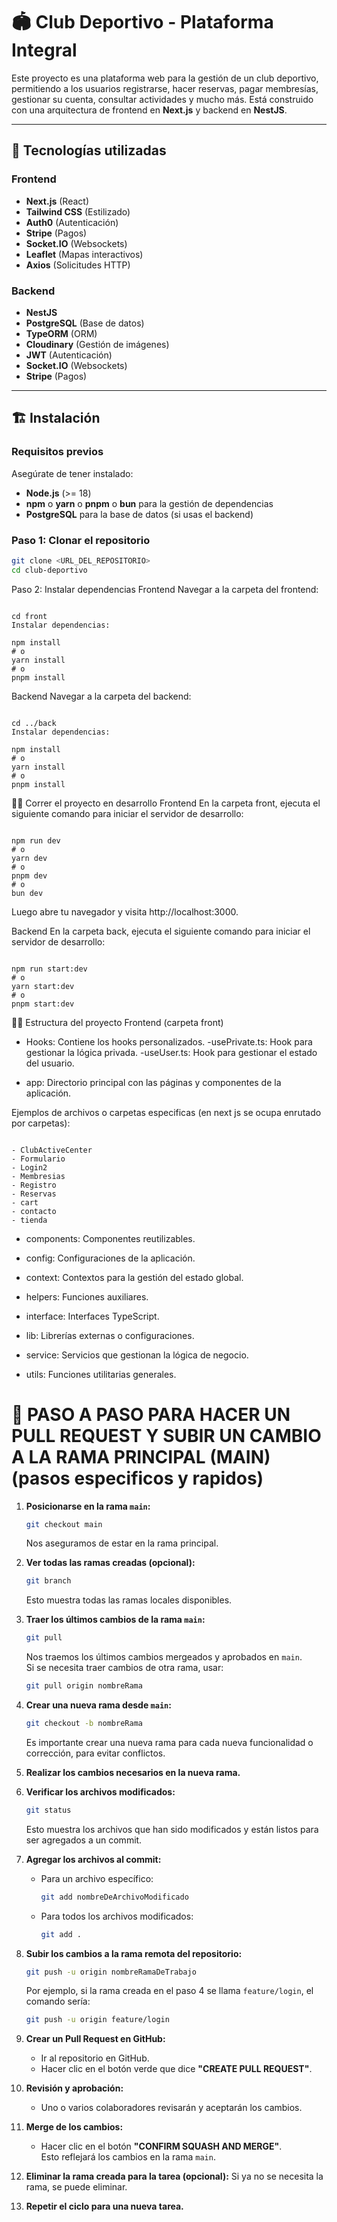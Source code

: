 # 🏟️ Club Deportivo - Plataforma Integral

Este proyecto es una plataforma web para la gestión de un club deportivo, permitiendo a los usuarios registrarse, hacer reservas, pagar membresías, gestionar su cuenta, consultar actividades y mucho más. Está construido con una arquitectura de frontend en **Next.js** y backend en **NestJS**.

---

## 🚀 Tecnologías utilizadas

### Frontend
- **Next.js** (React)
- **Tailwind CSS** (Estilizado)
- **Auth0** (Autenticación)
- **Stripe** (Pagos)
- **Socket.IO** (Websockets)
- **Leaflet** (Mapas interactivos)
- **Axios** (Solicitudes HTTP)

### Backend
- **NestJS**
- **PostgreSQL** (Base de datos)
- **TypeORM** (ORM)
- **Cloudinary** (Gestión de imágenes)
- **JWT** (Autenticación)
- **Socket.IO** (Websockets)
- **Stripe** (Pagos)

---

## 🏗️ Instalación

### Requisitos previos

Asegúrate de tener instalado:

- **Node.js** (>= 18)
- **npm** o **yarn** o **pnpm** o **bun** para la gestión de dependencias
- **PostgreSQL** para la base de datos (si usas el backend)

### Paso 1: Clonar el repositorio

```bash
git clone <URL_DEL_REPOSITORIO>
cd club-deportivo

```

Paso 2: Instalar dependencias
Frontend
Navegar a la carpeta del frontend:

```

cd front
Instalar dependencias:

npm install
# o
yarn install
# o
pnpm install

```


Backend
Navegar a la carpeta del backend:

```

cd ../back
Instalar dependencias:

npm install
# o
yarn install
# o
pnpm install

```

🏃‍♀️ Correr el proyecto en desarrollo
Frontend
En la carpeta front, ejecuta el siguiente comando para iniciar el servidor de desarrollo:

```

npm run dev
# o
yarn dev
# o
pnpm dev
# o
bun dev

```

Luego abre tu navegador y visita http://localhost:3000.

Backend
En la carpeta back, ejecuta el siguiente comando para iniciar el servidor de desarrollo:

```

npm run start:dev
# o
yarn start:dev
# o
pnpm start:dev

```

🧑‍💻 Estructura del proyecto
Frontend (carpeta front)
- Hooks: Contiene los hooks personalizados.
   -usePrivate.ts: Hook para gestionar la lógica privada.
   -useUser.ts: Hook para gestionar el estado del usuario.

- app: Directorio principal con las páginas y componentes de la aplicación.

Ejemplos de archivos o carpetas especificas (en next js se ocupa enrutado por carpetas):

```

- ClubActiveCenter
- Formulario
- Login2
- Membresias
- Registro
- Reservas
- cart
- contacto
- tienda

```

- components: Componentes reutilizables.

- config: Configuraciones de la aplicación.

- context: Contextos para la gestión del estado global.

- helpers: Funciones auxiliares.

- interface: Interfaces TypeScript.

- lib: Librerías externas o configuraciones.

- service: Servicios que gestionan la lógica de negocio.

- utils: Funciones utilitarias generales.



# 🚀 PASO A PASO PARA HACER UN PULL REQUEST Y SUBIR UN CAMBIO A LA RAMA PRINCIPAL (MAIN) (pasos especificos y rapidos)

1. **Posicionarse en la rama `main`:**
   ```bash
   git checkout main   
   ```
   Nos aseguramos de estar en la rama principal.

2. **Ver todas las ramas creadas (opcional):**
   ```bash
   git branch
   ```
   Esto muestra todas las ramas locales disponibles.

3. **Traer los últimos cambios de la rama `main`:**
   ```bash
   git pull
   ```
   Nos traemos los últimos cambios mergeados y aprobados en `main`.  
   Si se necesita traer cambios de otra rama, usar:
   ```bash
   git pull origin nombreRama
   ```

4. **Crear una nueva rama desde `main`:**
   ```bash
   git checkout -b nombreRama
   ```
   Es importante crear una nueva rama para cada nueva funcionalidad o corrección, para evitar conflictos.

5. **Realizar los cambios necesarios en la nueva rama.**

6. **Verificar los archivos modificados:**
   ```bash
   git status
   ```
   Esto muestra los archivos que han sido modificados y están listos para ser agregados a un commit.

7. **Agregar los archivos al commit:**
   - Para un archivo específico:
     ```bash
     git add nombreDeArchivoModificado
     ```
   - Para todos los archivos modificados:
     ```bash
     git add .
     ```

8. **Subir los cambios a la rama remota del repositorio:**
   ```bash
   git push -u origin nombreRamaDeTrabajo
   ```
   Por ejemplo, si la rama creada en el paso 4 se llama `feature/login`, el comando sería:
   ```bash
   git push -u origin feature/login
   ```

9. **Crear un Pull Request en GitHub:**
   - Ir al repositorio en GitHub.
   - Hacer clic en el botón verde que dice **"CREATE PULL REQUEST"**.

10. **Revisión y aprobación:**
    - Uno o varios colaboradores revisarán y aceptarán los cambios.

11. **Merge de los cambios:**
    - Hacer clic en el botón **"CONFIRM SQUASH AND MERGE"**.  
      Esto reflejará los cambios en la rama `main`.

12. **Eliminar la rama creada para la tarea (opcional):**
    Si ya no se necesita la rama, se puede eliminar.

13. **Repetir el ciclo para una nueva tarea.**
